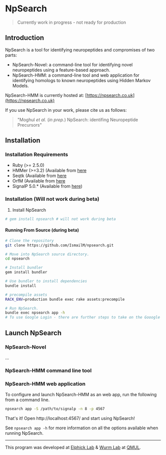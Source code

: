 # NpSearch

> Currently work in progress - not ready for production

## Introduction

NpSearch is a tool for identifying neuropeptides and compromises of two parts:

- NpSearch-Novel: a command-line tool for identifying novel neuropeptides using a feature-based approach.
- NpSearch-HMM: a command-line tool and web application for identifying homologs to known neuropeptides using Hidden Markov Models.

NpSearch-HMM is currently hosted at: [https://npsearch.co.uk](https://npsearch.co.uk)

If you use NpSearch in your work, please cite us as follows:
> "Moghul <em>et al.</em> (<em>in prep.</em>) NpSearch: identifing Neuropeptide Precursors"

## Installation

### Installation Requirements

- Ruby (>= 2.5.0)
- HMMer (>=3.2) (Available from [here](http://hmmer.org)
- Seqtk (Available from [here](https://github.com/lh3/seqtk)
- OrfM (Available from [here](https://github.com/wwood/OrfM)
- SignalP 5.0.* (Available from [here](http://www.cbs.dtu.dk/cgi-bin/nph-sw_request?signalp))

### Installation (Will not work during beta)

1. Install NpSearch

```bash
# gem install npsearch # will not work during beta
```

#### Running From Source (during beta)

```bash
# Clone the repository
git clone https://github.com/IsmailM/npsearch.git

# Move into NpSearch source directory.
cd npsearch

# Install bundler
gem install bundler

# Use bundler to install dependencies
bundle install

# precompile assets
RACK_ENV=production bundle exec rake assets:precompile

# Run NpSearch.
bundle exec npsearch app -h
# To use Google Login - there are further steps to take on the Gooogle Admin dashboard to get API keys..

```

## Launch NpSearch

### NpSearch-Novel

...

### NpSearch-HMM command line tool

### NpSearch-HMM web application

To configure and launch NpSearch-HMM as an web app, run the following from a command line.

```bash
npsearch app -S /path/to/signalp -n 8 -p 4567
```

That's it! Open http://localhost:4567/ and start using NpSearch!

See `npsearch app -h` for more information on all the options available when running NpSearch.

<hr>

This program was developed at [Elphick Lab](http://www.sbcs.qmul.ac.uk/staff/mauriceelphick.html) & [Wurm Lab](https://wurmlab.github.io) at [QMUL](http://sbcs.qmul.ac.uk).
